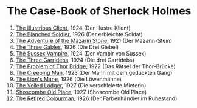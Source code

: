 # The Case-Book of Sherlock Holmes

1. [The Illustrious Client](/src/case/illu/en/content), 1924 (Der illustre Klient)
2. [The Blanched Soldier](/src/case/blan/en/content), 1926 (Der erbleichte Soldat)
3. [The Adventure of the Mazarin Stone](/src/case/maza/en/content), 1921 (Der Mazarin-Stein)
4. [The Three Gables](/src/case/3gab/en/content), 1926 (Die Drei Giebel)
5. [The Sussex Vampire](/src/case/suss/en/content), 1924 (Der Vampir von Sussex)
6. [The Three Garridebs](/src/case/3gar/en/content), 1924 (Die drei Garridebs)
7. [The Problem of Thor Bridge](/src/case/thor/en/content), 1922 (Das Rätsel der Thor-Brücke)
8. [The Creeping Man](/src/case/cree/en/content), 1923 (Der Mann mit dem geduckten Gang)
9. [The Lion's Mane](/src/case/lion/en/content), 1926 (Die Löwenmähne)
10. [The Veiled Lodger](/src/case/veil/en/content), 1927 (Die verschleierte Mieterin)
11. [Shoscombe Old Place](/src/case/shos/en/content), 1927 (Shoscombe Old Place)
12. [The Retired Colourman](/src/case/reti/en/content), 1926 (Der Farbenhändler im Ruhestand)
